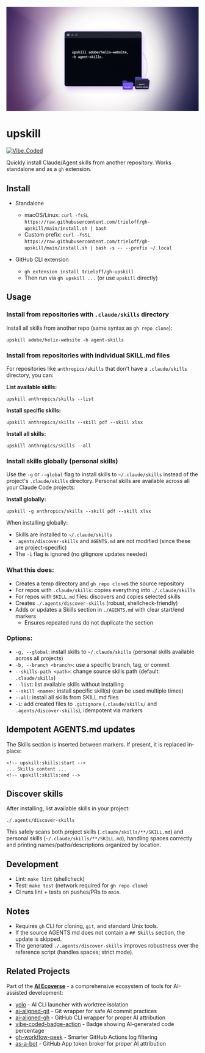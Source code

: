 ![Upskill – Install Agent Skills](hero-banner.jpeg)

# upskill

[![Vibe_Coded](https://img.shields.io/badge/Vibe_Coded-ff69b4?style=for-the-badge&logo=claude&logoColor=white)](https://github.com/trieloff/vibe-coded-badge-action)

Quickly install Claude/Agent skills from another repository. Works standalone and as a `gh` extension.

## Install

- Standalone
  - macOS/Linux: `curl -fsSL https://raw.githubusercontent.com/trieloff/gh-upskill/main/install.sh | bash`
  - Custom prefix: `curl -fsSL https://raw.githubusercontent.com/trieloff/gh-upskill/main/install.sh | bash -s -- --prefix ~/.local`

- GitHub CLI extension
  - `gh extension install trieloff/gh-upskill`
  - Then run via `gh upskill ...` (or use `upskill` directly)

## Usage

### Install from repositories with `.claude/skills` directory

Install all skills from another repo (same syntax as `gh repo clone`):

```
upskill adobe/helix-website -b agent-skills
```

### Install from repositories with individual SKILL.md files

For repositories like `anthropics/skills` that don't have a `.claude/skills` directory, you can:

**List available skills:**
```
upskill anthropics/skills --list
```

**Install specific skills:**
```
upskill anthropics/skills --skill pdf --skill xlsx
```

**Install all skills:**
```
upskill anthropics/skills --all
```

### Install skills globally (personal skills)

Use the `-g` or `--global` flag to install skills to `~/.claude/skills` instead of the project's `.claude/skills` directory. Personal skills are available across all your Claude Code projects:

**Install globally:**
```
upskill -g anthropics/skills --skill pdf --skill xlsx
```

When installing globally:
- Skills are installed to `~/.claude/skills`
- `.agents/discover-skills` and `AGENTS.md` are not modified (since these are project-specific)
- The `-i` flag is ignored (no gitignore updates needed)

### What this does:
- Creates a temp directory and `gh repo clone`s the source repository
- For repos with `.claude/skills`: copies everything into `./.claude/skills`
- For repos with `SKILL.md` files: discovers and copies selected skills
- Creates `./.agents/discover-skills` (robust, shellcheck-friendly)
- Adds or updates a Skills section in `./AGENTS.md` with clear start/end markers
  - Ensures repeated runs do not duplicate the section

### Options:
- `-g, --global`: install skills to `~/.claude/skills` (personal skills available across all projects)
- `-b, --branch <branch>`: use a specific branch, tag, or commit
- `--skills-path <path>`: change source skills path (default: `.claude/skills`)
- `--list`: list available skills without installing
- `--skill <name>`: install specific skill(s) (can be used multiple times)
- `--all`: install all skills from SKILL.md files
- `-i`: add created files to `.gitignore` (`.claude/skills/` and `.agents/discover-skills`), idempotent via markers

## Idempotent AGENTS.md updates

The Skills section is inserted between markers. If present, it is replaced in-place:

```
<!-- upskill:skills:start -->
... Skills content ...
<!-- upskill:skills:end -->
```

## Discover skills

After installing, list available skills in your project:

```
./.agents/discover-skills
```

This safely scans both project skills (`.claude/skills/**/SKILL.md`) and personal skills (`~/.claude/skills/**/SKILL.md`), handling spaces correctly and printing names/paths/descriptions organized by location.

## Development

- Lint: `make lint` (shellcheck)
- Test: `make test` (network required for `gh repo clone`)
- CI runs lint + tests on pushes/PRs to `main`.

## Notes

- Requires `gh` CLI for cloning, `git`, and standard Unix tools.
- If the source AGENTS.md does not contain a `## Skills` section, the update is skipped.
- The generated `./.agents/discover-skills` improves robustness over the reference script (handles spaces; strict mode).

## Related Projects

Part of the **[AI Ecoverse](https://github.com/trieloff/ai-ecoverse)** - a comprehensive ecosystem of tools for AI-assisted development:
- [yolo](https://github.com/trieloff/yolo) - AI CLI launcher with worktree isolation
- [ai-aligned-git](https://github.com/trieloff/ai-aligned-git) - Git wrapper for safe AI commit practices
- [ai-aligned-gh](https://github.com/trieloff/ai-aligned-gh) - GitHub CLI wrapper for proper AI attribution
- [vibe-coded-badge-action](https://github.com/trieloff/vibe-coded-badge-action) - Badge showing AI-generated code percentage
- [gh-workflow-peek](https://github.com/trieloff/gh-workflow-peek) - Smarter GitHub Actions log filtering
- [as-a-bot](https://github.com/trieloff/as-a-bot) - GitHub App token broker for proper AI attribution
